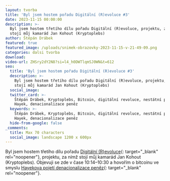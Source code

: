 ```yaml
---
layout: tvorba
title: 'Byl jsem hostem pořadu Digitální (R)evoluce #3'
date: 2023-11-15 00:00:00
description: >-
  Byl jsem hostem třetího dílu pořadu Digitální (R)evoluce, projektu, za nímž
  stojí můj kamarád Jan Kohout (Kryptoplebs)
author: Štěpán Drábek
featured: true
featured_image: /uploads/snimek-obrazovky-2023-11-15-v-21-49-09.png
categories: dalsi tvorba
download:
video-url: ZHSry2dY2N8?si=l4_h0DWTlqmSJ0WN&t=612
seo:
  title: 'Byl jsem hostem pořadu Digitální (R)evoluce #3'
  description: >-
    Byl jsem hostem třetího dílu pořadu Digitální (R)evoluce, projektu, za nímž
    stojí můj kamarád Jan Kohout (Kryptoplebs)
  social_image:
  twitter_card: >-
    Štěpán Drábek, Kryptoplebs, Bitcoin, digitální revoluce, nestátní peníze,
    Hayek, denacionalizace peněz
  keywords: >-
    Štěpán Drábek, Kryptoplebs, Bitcoin, digitální revoluce, nestátní peníze,
    Hayek, denacionalizace peněz
  hide-from-google: false
_comments:
  title: Max 70 characters
  social_image: landscape 1200 x 600px
---
```

Byl jsem hostem třetího dílu pořadu [Digitální (R)evoluce](https://youtu.be/ZHSry2dY2N8?si=GtEDQFBEnM-Iu2oe){: target="_blank" rel="noopener"}, projektu, za nímž stojí můj kamarád Jan Kohout (Kryptoplebs). Objevuji se zde v čase 10:14–10:30 a hovořím o bitcoinu ve smyslu [Hayekova pojetí denacionalizace peněz](https://www.bitperia.cz/clanek/moznost-volby-meny-hayek){: target="_blank" rel="noopener"}.